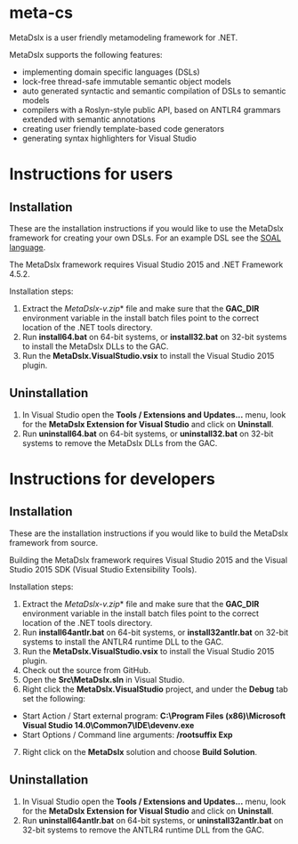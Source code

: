 # meta-cs
MetaDslx is a user friendly metamodeling framework for .NET.

MetaDslx supports the following features:
* implementing domain specific languages (DSLs)
* lock-free thread-safe immutable semantic object models
* auto generated syntactic and semantic compilation of DSLs to semantic models
* compilers with a Roslyn-style public API, based on ANTLR4 grammars extended with semantic annotations
* creating user friendly template-based code generators
* generating syntax highlighters for Visual Studio

# Instructions for users

## Installation

These are the installation instructions if you would like to use the MetaDslx framework for creating your own DSLs. For an example DSL see the [SOAL language](https://github.com/balazssimon/soal-cs).

The MetaDslx framework requires Visual Studio 2015 and .NET Framework 4.5.2.

Installation steps:

1. Extract the **MetaDslx-v*.zip** file and make sure that the **GAC_DIR** environment variable in the install batch files point to the correct location of the .NET tools directory.
2. Run **install64.bat** on 64-bit systems, or **install32.bat** on 32-bit systems to install the MetaDslx DLLs to the GAC.
3. Run the **MetaDslx.VisualStudio.vsix** to install the Visual Studio 2015 plugin.

## Uninstallation

1. In Visual Studio open the **Tools / Extensions and Updates...** menu, look for the **MetaDslx Extension for Visual Studio** and click on **Uninstall**.
2. Run **uninstall64.bat** on 64-bit systems, or **uninstall32.bat** on 32-bit systems to remove the MetaDslx DLLs from the GAC.

# Instructions for developers

## Installation

These are the installation instructions if you would like to build the MetaDslx framework from source.

Building the MetaDslx framework requires Visual Studio 2015 and the Visual Studio 2015 SDK (Visual Studio Extensibility Tools).

Installation steps:

1. Extract the **MetaDslx-v*.zip** file and make sure that the **GAC_DIR** environment variable in the install batch files point to the correct location of the .NET tools directory.
2. Run **install64antlr.bat** on 64-bit systems, or **install32antlr.bat** on 32-bit systems to install the ANTLR4 runtime DLL to the GAC.
3. Run the **MetaDslx.VisualStudio.vsix** to install the Visual Studio 2015 plugin.
4. Check out the source from GitHub.
5. Open the **Src\MetaDslx.sln** in Visual Studio.
6. Right click the **MetaDslx.VisualStudio** project, and under the **Debug** tab set the following:
 * Start Action / Start external program: **C:\Program Files (x86)\Microsoft Visual Studio 14.0\Common7\IDE\devenv.exe**
 * Start Options / Command line arguments: **/rootsuffix Exp**
7. Right click on the **MetaDslx** solution and choose **Build Solution**.

## Uninstallation

1. In Visual Studio open the **Tools / Extensions and Updates...** menu, look for the **MetaDslx Extension for Visual Studio** and click on **Uninstall**.
2. Run **uninstall64antlr.bat** on 64-bit systems, or **uninstall32antlr.bat** on 32-bit systems to remove the ANTLR4 runtime DLL from the GAC.
